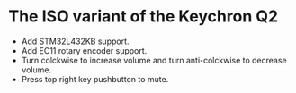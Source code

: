# The ISO variant of the Keychron Q2

- Add STM32L432KB support.
- Add EC11 rotary encoder support.
- Turn colckwise to increase volume and turn anti-colckwise to decrease volume.
- Press top right key pushbutton to mute.

